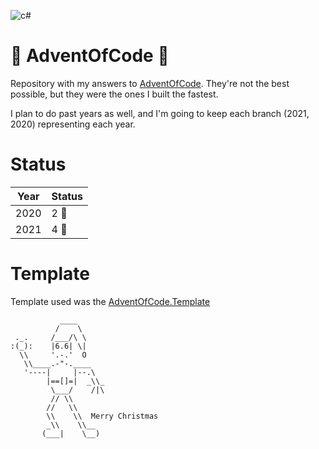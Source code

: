 ![c#](https://img.shields.io/badge/C%23-239120?style=for-the-badge&logo=c-sharp&logoColor=white)

# 🎄 AdventOfCode 🎄
Repository with my answers to [AdventOfCode](https://adventofcode.com/). They're not the best possible, but they were the ones I built the fastest.

I plan to do past years as well, and I'm going to keep each branch (2021, 2020) representing each year.

# Status
| Year | Status |
|------|--------|
| 2020 | 2 🌟 |
| 2021 | 4 🌟 |

# Template

Template used was the  [AdventOfCode.Template](https://github.com/eduherminio/AdventOfCode.Template)

```
           ____
          /    \
 ._.     /___/\ \
:(_):    |6.6| \|
  \\     '.-.'  O
   \\____.-"-.____
   '----|     |--.\
        |==[]=|  _\\_
         \___/    /|\
         // \\
        //   \\
        \\    \\  Merry Christmas
        _\\    \\__
       (___|    \__)
```
